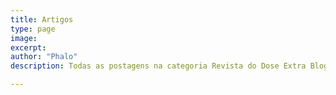 ```yaml
---
title: Artigos
type: page
image:
excerpt:
author: "Phalo"
description: Todas as postagens na categoria Revista do Dose Extra Blog

---
```

